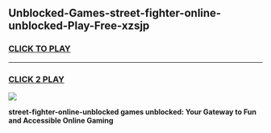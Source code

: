 
## Unblocked-Games-street-fighter-online-unblocked-Play-Free-xzsjp
<h3>
<a href="https://premium76.site?title=street-fighter-online-unblocked&ref=18A1">CLICK TO PLAY</a></h3>
<hr>

<h3>
<a href="https://premium76.site?title=street-fighter-online-unblocked&ref=18A1">CLICK 2 PLAY</a>
  
</h3>

<a href="https://premium76.site?title=street-fighter-online-unblocked&ref=18A1"><img src="https://clearcache.store/games.png"></a>


**street-fighter-online-unblocked games unblocked: Your Gateway to Fun and Accessible Online Gaming**
